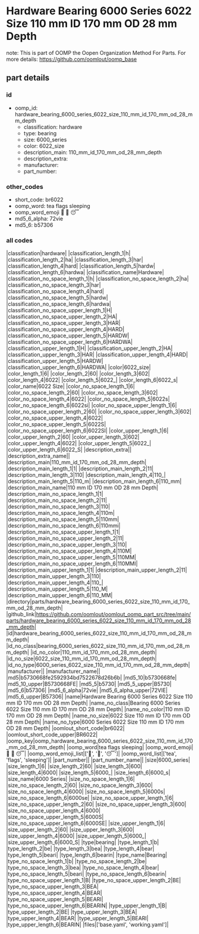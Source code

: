 # Hardware Bearing 6000 Series 6022 Size 110 mm ID 170 mm OD 28 mm Depth  

note: This is part of OOMP the Oopen Organization Method For Parts. For more details: https://github.com/oomlout/oomp_base

##  part details





### id
* oomp_id: hardware_bearing_6000_series_6022_size_110_mm_id_170_mm_od_28_mm_depth
  * classification: hardware
  * type: bearing
  * size: 6000_series
  * color: 6022_size
  * description_main: 110_mm_id_170_mm_od_28_mm_depth
  * description_extra: 
  * manufacturer: 
  * part_number: 

### other_codes
* short_code: br6022
* oomp_word: tea flags sleeping
* oomp_word_emoji :tea: :flags: :sleeping:
* md5_6_alpha: 72vie
* md5_6: b57306

### all codes 
|classification|hardware|
|classification_length_1|h|
|classification_length_2|ha|
|classification_length_3|har|
|classification_length_4|hard|
|classification_length_5|hardw|
|classification_length_6|hardwa|
|classification_name|Hardware|
|classification_no_space_length_1|h|
|classification_no_space_length_2|ha|
|classification_no_space_length_3|har|
|classification_no_space_length_4|hard|
|classification_no_space_length_5|hardw|
|classification_no_space_length_6|hardwa|
|classification_no_space_upper_length_1|H|
|classification_no_space_upper_length_2|HA|
|classification_no_space_upper_length_3|HAR|
|classification_no_space_upper_length_4|HARD|
|classification_no_space_upper_length_5|HARDW|
|classification_no_space_upper_length_6|HARDWA|
|classification_upper_length_1|H|
|classification_upper_length_2|HA|
|classification_upper_length_3|HAR|
|classification_upper_length_4|HARD|
|classification_upper_length_5|HARDW|
|classification_upper_length_6|HARDWA|
|color|6022_size|
|color_length_1|6|
|color_length_2|60|
|color_length_3|602|
|color_length_4|6022|
|color_length_5|6022_|
|color_length_6|6022_s|
|color_name|6022 Size|
|color_no_space_length_1|6|
|color_no_space_length_2|60|
|color_no_space_length_3|602|
|color_no_space_length_4|6022|
|color_no_space_length_5|6022s|
|color_no_space_length_6|6022si|
|color_no_space_upper_length_1|6|
|color_no_space_upper_length_2|60|
|color_no_space_upper_length_3|602|
|color_no_space_upper_length_4|6022|
|color_no_space_upper_length_5|6022S|
|color_no_space_upper_length_6|6022SI|
|color_upper_length_1|6|
|color_upper_length_2|60|
|color_upper_length_3|602|
|color_upper_length_4|6022|
|color_upper_length_5|6022_|
|color_upper_length_6|6022_S|
|description_extra||
|description_extra_name||
|description_main|110_mm_id_170_mm_od_28_mm_depth|
|description_main_length_1|1|
|description_main_length_2|11|
|description_main_length_3|110|
|description_main_length_4|110_|
|description_main_length_5|110_m|
|description_main_length_6|110_mm|
|description_main_name|110 mm ID 170 mm OD 28 mm Depth|
|description_main_no_space_length_1|1|
|description_main_no_space_length_2|11|
|description_main_no_space_length_3|110|
|description_main_no_space_length_4|110m|
|description_main_no_space_length_5|110mm|
|description_main_no_space_length_6|110mmi|
|description_main_no_space_upper_length_1|1|
|description_main_no_space_upper_length_2|11|
|description_main_no_space_upper_length_3|110|
|description_main_no_space_upper_length_4|110M|
|description_main_no_space_upper_length_5|110MM|
|description_main_no_space_upper_length_6|110MMI|
|description_main_upper_length_1|1|
|description_main_upper_length_2|11|
|description_main_upper_length_3|110|
|description_main_upper_length_4|110_|
|description_main_upper_length_5|110_M|
|description_main_upper_length_6|110_MM|
|directory|parts/hardware_bearing_6000_series_6022_size_110_mm_id_170_mm_od_28_mm_depth|
|github_link|https://github.com/oomlout/oomlout_oomp_part_src/tree/main/parts/hardware_bearing_6000_series_6022_size_110_mm_id_170_mm_od_28_mm_depth|
|id|hardware_bearing_6000_series_6022_size_110_mm_id_170_mm_od_28_mm_depth|
|id_no_class|bearing_6000_series_6022_size_110_mm_id_170_mm_od_28_mm_depth|
|id_no_color|110_mm_id_170_mm_od_28_mm_depth|
|id_no_size|6022_size_110_mm_id_170_mm_od_28_mm_depth|
|id_no_type|6000_series_6022_size_110_mm_id_170_mm_od_28_mm_depth|
|manufacturer||
|manufacturer_name||
|md5|b5730668fe2592934bd7522678d26b6b|
|md5_10|b5730668fe|
|md5_10_upper|B5730668FE|
|md5_5|b5730|
|md5_5_upper|B5730|
|md5_6|b57306|
|md5_6_alpha|72vie|
|md5_6_alpha_upper|72VIE|
|md5_6_upper|B57306|
|name|Hardware Bearing 6000 Series 6022 Size 110 mm ID 170 mm OD 28 mm Depth|
|name_no_class|Bearing 6000 Series 6022 Size 110 mm ID 170 mm OD 28 mm Depth|
|name_no_color|110 mm ID 170 mm OD 28 mm Depth|
|name_no_size|6022 Size 110 mm ID 170 mm OD 28 mm Depth|
|name_no_type|6000 Series 6022 Size 110 mm ID 170 mm OD 28 mm Depth|
|oomlout_short_code|br6022|
|oomlout_short_code_upper|BR6022|
|oomp_key|oomp_hardware_bearing_6000_series_6022_size_110_mm_id_170_mm_od_28_mm_depth|
|oomp_word|tea flags sleeping|
|oomp_word_emoji|:tea: :flags: :sleeping:|
|oomp_word_emoji_list|[':tea:', ':flags:', ':sleeping:']|
|oomp_word_list|['tea', 'flags', 'sleeping']|
|part_number||
|part_number_name||
|size|6000_series|
|size_length_1|6|
|size_length_2|60|
|size_length_3|600|
|size_length_4|6000|
|size_length_5|6000_|
|size_length_6|6000_s|
|size_name|6000 Series|
|size_no_space_length_1|6|
|size_no_space_length_2|60|
|size_no_space_length_3|600|
|size_no_space_length_4|6000|
|size_no_space_length_5|6000s|
|size_no_space_length_6|6000se|
|size_no_space_upper_length_1|6|
|size_no_space_upper_length_2|60|
|size_no_space_upper_length_3|600|
|size_no_space_upper_length_4|6000|
|size_no_space_upper_length_5|6000S|
|size_no_space_upper_length_6|6000SE|
|size_upper_length_1|6|
|size_upper_length_2|60|
|size_upper_length_3|600|
|size_upper_length_4|6000|
|size_upper_length_5|6000_|
|size_upper_length_6|6000_S|
|type|bearing|
|type_length_1|b|
|type_length_2|be|
|type_length_3|bea|
|type_length_4|bear|
|type_length_5|beari|
|type_length_6|bearin|
|type_name|Bearing|
|type_no_space_length_1|b|
|type_no_space_length_2|be|
|type_no_space_length_3|bea|
|type_no_space_length_4|bear|
|type_no_space_length_5|beari|
|type_no_space_length_6|bearin|
|type_no_space_upper_length_1|B|
|type_no_space_upper_length_2|BE|
|type_no_space_upper_length_3|BEA|
|type_no_space_upper_length_4|BEAR|
|type_no_space_upper_length_5|BEARI|
|type_no_space_upper_length_6|BEARIN|
|type_upper_length_1|B|
|type_upper_length_2|BE|
|type_upper_length_3|BEA|
|type_upper_length_4|BEAR|
|type_upper_length_5|BEARI|
|type_upper_length_6|BEARIN|
|files|['base.yaml', 'working.yaml']|
